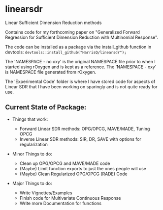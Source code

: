 # linearsdr
 Linear Sufficient Dimension Reduction methods

Contains code for my forthcoming paper on "Generalized Forward Regression for Sufficient Dimension Reduction with Multinomial Response". 

The code can be installed as a package via the install_github function in devtools:
`devtools::install_github("HarrisQ/linearsdr");`

The 'NAMESPACE - no oxy' is the original NAMESPACE file prior to when I started using rOxygen and is kept as a reference.
The 'NAMESPACE - oxy' is NAMESPACE file generated from rOxygen.

The 'Experimental Code' folder is where I have stored code for aspects of Linear SDR that I have been working on sparingly and is not quite ready for use. 

Current State of Package:
----
* Things that work:
    + Forward Linear SDR methods: OPG/OPCG, MAVE/MADE, Tuning OPCG  
    + Inverse Linear SDR methods: SIR, DR, SAVE with options for regularization  
* Minor Things to do:
    + Clean up OPG/OPCG and MAVE/MADE code  
    + (Maybe) Limit function exports to just the ones people will use  
    + (Maybe) Clean Regularized OPG/OPCG (RADE) Code  

* Major Things to do:
    + Write Vignettes/Examples   
    + Finish code for Multivariate Continuous Response   
    + Write more Documentation for functions  




